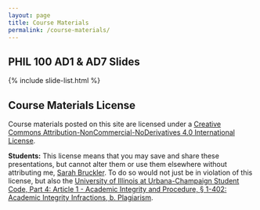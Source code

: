 ```yaml
---
layout: page
title: Course Materials
permalink: /course-materials/
---
```


## PHIL 100 AD1 & AD7 Slides

{% include slide-list.html %}

## Course Materials License

Course materials posted on this site are licensed under a [Creative Commons Attribution-NonCommercial-NoDerivatives 4.0 International License](http://creativecommons.org/licenses/by-nc-nd/4.0/). 

**Students:** This license means that you may save and share these presentations, but cannot alter them or use them elsewhere without attributing me, [Sarah Bruckler](mailto:sarahkb4@illinois.edu). To do so would not just be in violation of this license, but also the [University of Illinois at Urbana-Champaign Student Code, Part 4: Article 1 - Academic Integrity and Procedure, &#167; 1-402: Academic Integrity Infractions, b. Plagiarism](https://studentcode.illinois.edu/article1/part4/1-402/).